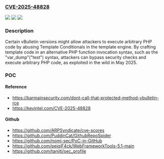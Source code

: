 ### [CVE-2025-48828](https://cve.mitre.org/cgi-bin/cvename.cgi?name=CVE-2025-48828)
![](https://img.shields.io/static/v1?label=Product&message=n%2Fa&color=blue)
![](https://img.shields.io/static/v1?label=Version&message=n%2Fa&color=blue)
![](https://img.shields.io/static/v1?label=Vulnerability&message=n%2Fa&color=brighgreen)

### Description

Certain vBulletin versions might allow attackers to execute arbitrary PHP code by abusing Template Conditionals in the template engine. By crafting template code in an alternative PHP function invocation syntax, such as the "var_dump"("test") syntax, attackers can bypass security checks and execute arbitrary PHP code, as exploited in the wild in May 2025.

### POC

#### Reference
- https://karmainsecurity.com/dont-call-that-protected-method-vbulletin-rce
- https://kevintel.com/CVE-2025-48828

#### Github
- https://github.com/ARPSyndicate/cve-scores
- https://github.com/PuddinCat/GithubRepoSpider
- https://github.com/nomi-sec/PoC-in-GitHub
- https://github.com/peiqiF4ck/WebFrameworkTools-5.1-main
- https://github.com/tanjiti/sec_profile

